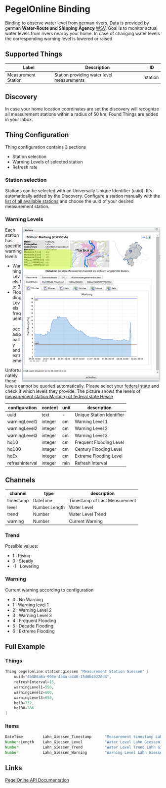 # PegelOnline Binding

Binding to observe water level from german rivers. 
Data is provided by german **Water-Route and Shipping Agency** [WSV](https://www.pegelonline.wsv.de/).
Goal is to monitor actual water levels from rivers nearby your home. 
In case of changing water levels the corresponding warning level is lowered or raised.

## Supported Things

| Label               | Description                                                                     | ID      |
|---------------------|---------------------------------------------------------------------------------|---------|
| Measurement Station | Station providing water level measurements                                      | station |


## Discovery

In case your home location coordinates are set the discovery will recognize all measurement stations within a radius of 50 km.
Found Things are added in your Inbox.


## Thing Configuration

Thing configuration contains 3 sections

* Station selection
* Warning Levels of selected station
* Refresh rate

### Station selection

Stations can be selected with an Universally Unique Identifier (uuid). 
It's automatically added by the Discovery. 
Configure a station manually with the [list of all available stations](https://www.pegelonline.wsv.de/webservices/rest-api/v2/stations.json) and choose the uuid of your desired measurement station.

### Warning Levels

<img align="right" src="./doc/Marburg.png" width="450" height="500"/>

Each station has specific warning levels

* Warning Levels 1 to 3
* Flooding Levels frequent, occasionally and extreme

Unfortunately these levels cannot be queried automatically. 
Please select your [federal state](https://www.hochwasserzentralen.de/) and check if which levels they provide.
The picture shows the levels of [measurement station Marburg of federal state Hesse](https://www.hlnug.de/static/pegel/wiskiweb2/stations/25830056/station.html?v=20210802152952)

| configuration    | content   | unit | description               |
|------------------|-----------|------|---------------------------|
| uuid             | text      |  -   | Unique Station Identifier |
| warningLevel1    | integer   |  cm  | Warning Level 1           |
| warningLevel2    | integer   |  cm  | Warning Level 2           |
| warningLevel3    | integer   |  cm  | Warning Level 3           |
| hq10             | integer   |  cm  | Frequent Flooding Level   |
| hq100            | integer   |  cm  | Century Flooding Level    |
| hqEx             | integer   |  cm  | Extreme Flooding Level    |
| refreshInterval  | integer   |  min | Refresh Interval          |

## Channels


| channel              | type                 | description                    |
|----------------------|----------------------|--------------------------------|
| timestamp            | DateTime             | Timestamp of Last Measurement  |
| level                | Number:Length        | Water Level                    |
| trend                | Number               | Water Level Trend              |
| warning              | Number               | Current Warning                |

### Trend

Possible values:

* 1 : Rising
* 0 : Steady
* -1 : Lowering

### Warning

Current warning according to configuration

* 0 : No Warning
* 1 : Warning level 1
* 2 : Warning Level 2
* 3 : Warning Level 3
* 4 : Frequent Flooding
* 5 : Decade Flooding
* 6 : Extreme Flooding

## Full Example

### Things

```java
Thing pegelonline:station:giessen "Measurement Station Giessen" [
    uuid="4b386a6a-996e-4a4a-a440-15d6b40226d4", 
    refreshInterval=15, 
    warningLevel1=550, 
    warningLevel2=600, 
    warningLevel3=650, 
    hq10=732, 
    hq100=786
]
```

### Items

```java
DateTime         Lahn_Giessen_Timestamp      "Measurement timestamp Lahn Giessen"   {channel="pegelonline:station:giessen:timestamp" }                                                                           
Number:Length    Lahn_Giessen_Level          "Water Level Lahn Giessen]"            {channel="pegelonline:station:giessen:level" }                                                                           
Number           Lahn_Giessen_Trend          "Water Level Trend Lahn Giessen"       {channel="pegelonline:station:giessen:trend"}
Number           Lahn_Giessen_Warning        "Warning Level Lahn Giessen"           {channel="pegelonline:station:giessen:warning"}   
```


## Links

[PegelOnine API Documentation](https://www.pegelonline.wsv.de/webservice/dokuRestapi#caching)


